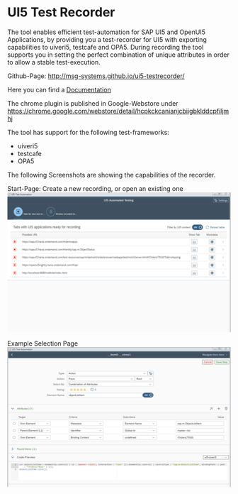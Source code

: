 # UI5 Test Recorder

The tool enables efficient test-automation for SAP UI5 and OpenUI5 Applications, by providing you a test-recorder for UI5 with exporting capabilities to uiveri5, testcafe and OPA5.
During recording the tool supports you in setting the perfect combination of unique attributes in order to allow a stable test-execution.

Github-Page: http://msg-systems.github.io/ui5-testrecorder/

Here you can find a [Documentation](./docs/documentation.md)

The chrome plugin is published in Google-Webstore under https://chrome.google.com/webstore/detail/hcpkckcanianjcbiigbklddcpfiljmhj 

The tool has support for the following test-frameworks:
- uiveri5
- testcafe
- OPA5

The following Screenshots are showing the capabilities of the recorder.

Start-Page: Create a new recording, or open an existing one
![alt text](bilder/overview_page.png)

Example Selection Page
![alt text](bilder/detail_page_1.png)
